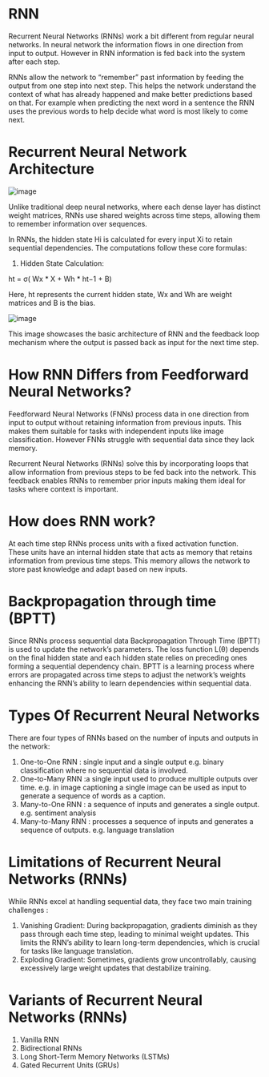 # RNN

Recurrent Neural Networks (RNNs) work a bit different from regular neural networks. In neural network the information flows in one direction from input to output. However in RNN information is fed back into the system after each step.

RNNs allow the network to “remember” past information by feeding the output from one step into next step. This helps the network understand the context of what has already happened and make better predictions based on that. For example when predicting the next word in a sentence the RNN uses the previous words to help decide what word is most likely to come next.

# Recurrent Neural Network Architecture

![image](https://github.com/user-attachments/assets/a340f4de-8f36-4dd2-87b2-74abc35440f2)

Unlike traditional deep neural networks, where each dense layer has distinct weight matrices, RNNs use shared weights across time steps, allowing them to remember information over sequences.

In RNNs, the hidden state Hi is calculated for every input Xi to retain sequential dependencies. The computations follow these core formulas:

1. Hidden State Calculation:

ht = σ( Wx * X  +   Wh * ht−1 + B)

Here, ht represents the current hidden state, Wx and Wh are weight matrices and B is the bias.

![image](https://github.com/user-attachments/assets/83aa1b99-4c77-42f1-8f24-d24b8c16a509)

This image showcases the basic architecture of RNN and the feedback loop mechanism where the output is passed back as input for the next time step.

# How RNN Differs from Feedforward Neural Networks?

Feedforward Neural Networks (FNNs) process data in one direction from input to output without retaining information from previous inputs. This makes them suitable for tasks with independent inputs like image classification. However FNNs struggle with sequential data since they lack memory.

Recurrent Neural Networks (RNNs) solve this by incorporating loops that allow information from previous steps to be fed back into the network. This feedback enables RNNs to remember prior inputs making them ideal for tasks where context is important.

# How does RNN work?
At each time step RNNs process units with a fixed activation function. These units have an internal hidden state that acts as memory that retains information from previous time steps. This memory allows the network to store past knowledge and adapt based on new inputs.

#  Backpropagation through time (BPTT) 

Since RNNs process sequential data Backpropagation Through Time (BPTT) is used to update the network’s parameters. The loss function L(θ) depends on the final hidden state and each hidden state relies on preceding ones forming a sequential dependency chain.
BPTT is a learning process where errors are propagated across time steps to adjust the network’s weights enhancing the RNN’s ability to learn dependencies within sequential data.

# Types Of Recurrent Neural Networks

There are four types of RNNs based on the number of inputs and outputs in the network:

1. One-to-One RNN : single input and a single output e.g. binary classification where no sequential data is involved.
2. One-to-Many RNN :a single input used to produce multiple outputs over time. e.g. in image captioning a single image can be used as input to generate a sequence of words as a caption.
3. Many-to-One RNN : a sequence of inputs and generates a single output. e.g. sentiment analysis
4. Many-to-Many RNN : processes a sequence of inputs and generates a sequence of outputs. e.g. language translation

# Limitations of Recurrent Neural Networks (RNNs)
While RNNs excel at handling sequential data, they face two main training challenges :

1. Vanishing Gradient: During backpropagation, gradients diminish as they pass through each time step, leading to minimal weight updates. This limits the RNN’s ability to learn long-term dependencies, which is crucial for tasks like language translation.
2. Exploding Gradient: Sometimes, gradients grow uncontrollably, causing excessively large weight updates that destabilize training.

# Variants of Recurrent Neural Networks (RNNs)
1. Vanilla RNN
2. Bidirectional RNNs
3. Long Short-Term Memory Networks (LSTMs)
4. Gated Recurrent Units (GRUs)





